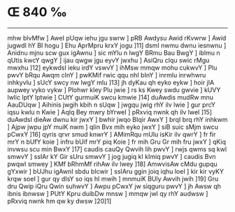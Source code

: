 # Œ 840 ‰
---
mhw blvMfw ] AweI pUqw iehu jgu swrw ] pRB Awdysu Awid rKvwrw ]
Awid jugwdI hY BI hogu ] Ehu AprMpru krxY jogu ]11] dsmI nwmu dwnu
iesnwnu ] Anidnu mjnu scw gux igAwnu ] sic mYlu n lwgY BRmu Bau BwgY
] iblmu n qUtis kwcY qwgY ] ijau qwgw jgu eyvY jwxhu ] AsiQru cIqu
swic rMgu mwxhu ]12] eykwdsI ieku irdY vswvY ] ihMsw mmqw mohu cukwvY ]
Plu pwvY bRqu Awqm cInY ] pwKMif rwic qqu nhI bInY ] inrmlu inrwhwru
inhkyvlu ] sUcY swcy nw lwgY mlu ]13] jh dyKau qh eyko eykw ] hoir jIA
aupwey vyko vykw ] Plohwr kIey Plu jwie ] rs ks Kwey swdu gwvie ] kUVY
lwlic lptY lptwie ] CUtY gurmuiK swcu kmwie ]14] duAwdis mudRw mnu
AauDUqw ] Aihinis jwgih kbih n sUqw ] jwgqu jwig rhY ilv lwie ]
gur prcY iqsu kwlu n Kwie ] AqIq Bey mwry bYrweI ] pRxviq nwnk qh
ilv lweI ]15] duAwdsI dieAw dwnu kir jwxY ] bwhir jwqo BIqir AwxY
] brqI brq rhY inhkwm ] Ajpw jwpu jpY muiK nwm ] qIin Bvx mih
eyko jwxY ] siB suic sMjm swcu pCwxY ]16] qyris qrvr smud knwrY ]
AMimRqu mUlu isKir ilv qwrY ] fr fir mrY n bUfY koie ] infru bUif mrY
piq Koie ] fr mih Gru Gr mih fru jwxY ] qKiq invwsu scu min BwxY
]17] caudis cauQy Qwvih lih pwvY ] rwjs qwms sq kwl smwvY ]
ssIAr kY Gir sUru smwvY ] jog jugiq kI kImiq pwvY ] caudis Bvn
pwqwl smwey ] KMf bRhmMf rihAw ilv lwey ]18] AmwvisAw cMdu gupqu
gYxwir ] bUJhu igAwnI sbdu bIcwir ] ssIAru ggin joiq iqhu loeI ]
kir kir vyKY krqw soeI ] gur qy dIsY so iqs hI mwih ] mnmuiK BUly
Awvih jwih ]19] Gru dru Qwip iQru Qwin suhwvY ] Awpu pCwxY jw siqguru
pwvY ] jh Awsw qh ibnis ibnwsw ] PUtY Kpru duibDw mnsw ] mmqw jwl
qy rhY audwsw ] pRxviq nwnk hm qw ky dwsw ]20]1]
####
